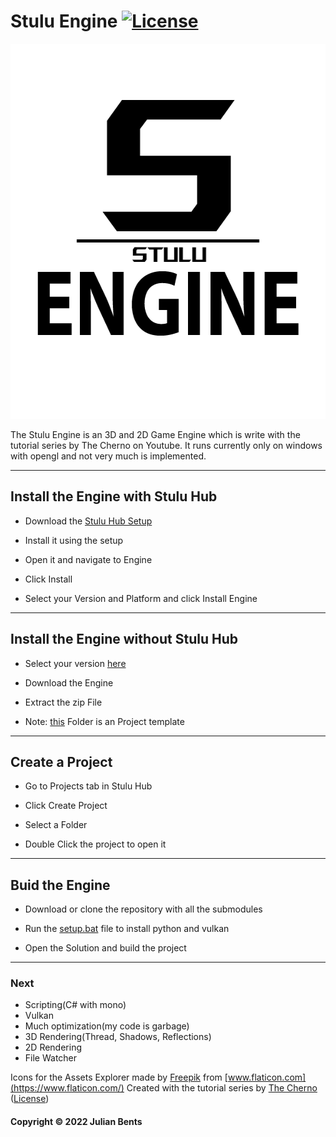# Stulu Engine [![License](https://img.shields.io/github/license/Stulu08/Sengine.svg)](https://github.com/Stulu08/SEngine/blob/master/LICENSE)
<p align="center">
  <img width="600" height="600" src="https://github.com/stulu08/SEngine/raw/main/resources/logo/engine-logo.png">
</p>

The Stulu Engine is an 3D and 2D Game Engine which is write with the tutorial series by The Cherno on Youtube. It runs currently only on windows with opengl and not very much is implemented.

***
## Install the Engine with Stulu Hub

- Download the [Stulu Hub Setup](https://engine.stulu.de/download/hub/Stulu%20Hub%20Setup.exe)

- Install it using the setup

- Open it and navigate to Engine

- Click Install

- Select your Version and Platform and click Install Engine

***
## Install the Engine without Stulu Hub

- Select your version [here](https://engine.stulu.de/download/)

- Download the Engine

- Extract the zip File

- Note: [this](https://engine.stulu.de/download/default/) Folder is an Project template

***
## Create a Project

- Go to Projects tab in Stulu Hub

- Click Create Project

- Select a Folder

- Double Click the project to open it

***
## Buid the Engine

- Download or clone the repository with all the submodules

- Run the [setup.bat](https://github.com/stulu08/SEngine/blob/main/generateProjects.bat) file to install python and vulkan

- Open the Solution and build the project


***
### Next
- Scripting(C# with mono)
- Vulkan
- Much optimization(my code is garbage)
- 3D Rendering(Thread, Shadows, Reflections)
- 2D Rendering
- File Watcher


Icons for the Assets Explorer made by [Freepik](https://www.freepik.com) from [www.flaticon.com](https://www.flaticon.com/)
Created with the tutorial series by [The Cherno](https://www.youtube.com/playlist?list=PLlrATfBNZ98dC-V-N3m0Go4deliWHPFwT) ([License](https://github.com/TheCherno/Hazel/blob/master/LICENSE))
#### Copyright © 2022 Julian Bents
